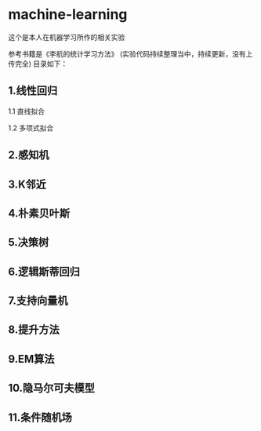 # machine-learning
这个是本人在机器学习所作的相关实验

参考书籍是《李航的统计学习方法》
(实验代码持续整理当中，持续更新，没有上传完全)
目录如下：

## 1.线性回归

1.1 直线拟合

1.2 多项式拟合

## 2.感知机

## 3.K邻近

## 4.朴素贝叶斯

## 5.决策树

## 6.逻辑斯蒂回归

## 7.支持向量机

## 8.提升方法

## 9.EM算法

## 10.隐马尔可夫模型

## 11.条件随机场
